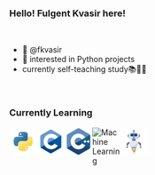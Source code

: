 ### Hello! Fulgent Kvasir here!

<br />

- 👋 @fkvasir
- 👀 interested in Python projects
- currently self-teaching study📚📕📖

<br />

### Currently Learning

<img align="left" alt="Python" width="50px" src="https://raw.githubusercontent.com/github/explore/80688e429a7d4ef2fca1e82350fe8e3517d3494d/topics/python/python.png" />
<img align="left" alt="C" width="50px" src="https://raw.githubusercontent.com/github/explore/f3e22f0dca2be955676bc70d6214b95b13354ee8/topics/c/c.png" />
<img align="left" alt="C++" width="50px" src="https://raw.githubusercontent.com/github/explore/180320cffc25f4ed1bbdfd33d4db3a66eeeeb358/topics/cpp/cpp.png" />
<img align ="left" alt="Machine Learning" width="50px" src="https://thumbs.dreamstime.com/z/artificial-intelligence-brain-icon-vector-ai-technology-sign-artificial-intelligence-brain-icon-vector-ai-technology-concept-103988805.jpg" />
<img align = "left" alt ="Artificial Intelligence" width = "50px" src="https://raw.githubusercontent.com/github/explore/558a9d7bbfd1683934210d9500c1e0c8b8c50f77/topics/ai/ai.png" />


<!---
fkvasir/fkvasir is a ✨ special ✨ repository because its `README.md` (this file) appears on your GitHub profile.
You can click the Preview link to take a look at your changes..
--->

